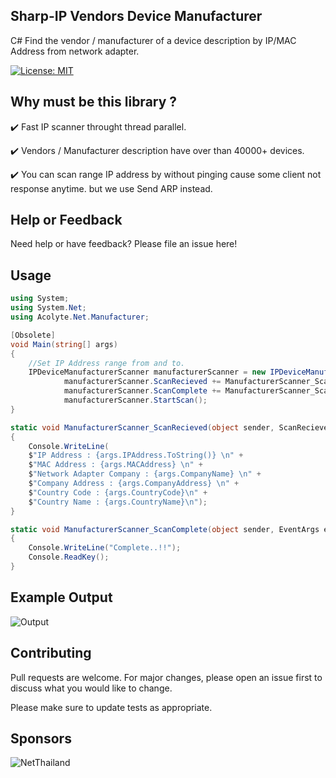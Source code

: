 ## Sharp-IP  Vendors Device Manufacturer
C# Find the vendor / manufacturer of a device description  by IP/MAC Address from network adapter.

[![License: MIT](https://img.shields.io/badge/License-MIT-yellow.svg)](https://choosealicense.com/licenses/mit/)

##  Why must be this library ?

✔️ Fast IP scanner throught thread parallel.

✔️ Vendors / Manufacturer description have over than 40000+ devices.

✔️ You can scan range IP address by without pinging cause some client not response anytime. 
    but we use Send ARP instead.

## Help or Feedback

Need help or have feedback?  Please file an issue here!

## Usage

```csharp
using System;
using System.Net;
using Acolyte.Net.Manufacturer;

[Obsolete]
void Main(string[] args)
{
    //Set IP Address range from and to.
    IPDeviceManufacturerScanner manufacturerScanner = new IPDeviceManufacturerScanner(IPAddress.Parse("192.168.10.1"), IPAddress.Parse("192.168.10.255"));    
            manufacturerScanner.ScanRecieved += ManufacturerScanner_ScanRecieved;
            manufacturerScanner.ScanComplete += ManufacturerScanner_ScanComplete;
            manufacturerScanner.StartScan();
}

static void ManufacturerScanner_ScanRecieved(object sender, ScanRecievedEventArgs args)
{
	Console.WriteLine(
	$"IP Address : {args.IPAddress.ToString()} \n" +
	$"MAC Address : {args.MACAddress} \n" +
	$"Network Adapter Company : {args.CompanyName} \n" +
	$"Company Address : {args.CompanyAddress} \n" +
	$"Country Code : {args.CountryCode}\n" +
	$"Country Name : {args.CountryName}\n");
}

static void ManufacturerScanner_ScanComplete(object sender, EventArgs e)
{
	Console.WriteLine("Complete..!!");
	Console.ReadKey();
}

```
## Example Output
![Output](https://github.com/KravitzMC/IPDeviceManufacturer/blob/main/outputexample.png)


## Contributing
Pull requests are welcome. For major changes, please open an issue first to discuss what you would like to change.

Please make sure to update tests as appropriate.

## Sponsors

![NetThailand](https://github.com/KravitzMC/IPDeviceManufacturer/blob/main/netthailand.png)
